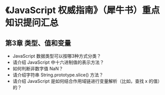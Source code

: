 《JavaScript 权威指南》（犀牛书）重点知识提问汇总
===

## 第3章 类型、值和变量

* JavaScript 数据类型可以按哪3种方式分类？
* 请介绍 JavaScript 中十六进制值的表示方法？
* 如何判断非数字值 NaN？
* 请介绍字符串 String.prototype.slice() 方法？
* 请介绍 JavaScript 是如何结合作用域链进行变量解析（比如，查找 x 的值）的？
